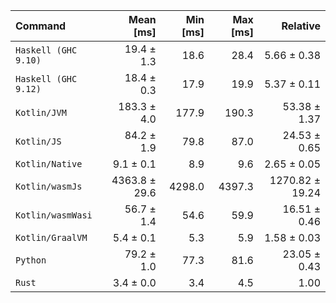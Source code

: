 | Command | Mean [ms] | Min [ms] | Max [ms] | Relative |
|:---|---:|---:|---:|---:|
| `Haskell (GHC 9.10)` | 19.4 ± 1.3 | 18.6 | 28.4 | 5.66 ± 0.38 |
| `Haskell (GHC 9.12)` | 18.4 ± 0.3 | 17.9 | 19.9 | 5.37 ± 0.11 |
| `Kotlin/JVM` | 183.3 ± 4.0 | 177.9 | 190.3 | 53.38 ± 1.37 |
| `Kotlin/JS` | 84.2 ± 1.9 | 79.8 | 87.0 | 24.53 ± 0.65 |
| `Kotlin/Native` | 9.1 ± 0.1 | 8.9 | 9.6 | 2.65 ± 0.05 |
| `Kotlin/wasmJs` | 4363.8 ± 29.6 | 4298.0 | 4397.3 | 1270.82 ± 19.24 |
| `Kotlin/wasmWasi` | 56.7 ± 1.4 | 54.6 | 59.9 | 16.51 ± 0.46 |
| `Kotlin/GraalVM` | 5.4 ± 0.1 | 5.3 | 5.9 | 1.58 ± 0.03 |
| `Python` | 79.2 ± 1.0 | 77.3 | 81.6 | 23.05 ± 0.43 |
| `Rust` | 3.4 ± 0.0 | 3.4 | 4.5 | 1.00 |
